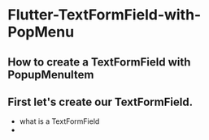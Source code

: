 # Flutter-TextFormField-with-PopMenu
## How to create a TextFormField with PopupMenuItem
## First let's create our TextFormField.
- what is a TextFormField
- 
